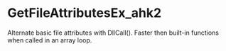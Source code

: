 # GetFileAttributesEx_ahk2
Alternate basic file attributes with DllCall().  Faster then built-in functions when called in an array loop.
